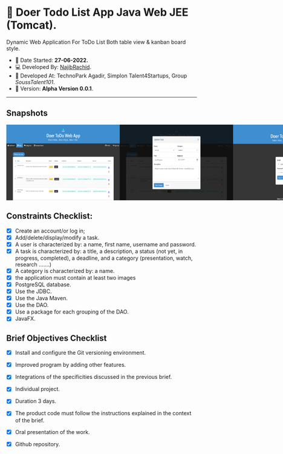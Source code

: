 # :garlic: Doer Todo List App Java Web JEE (Tomcat).

Dynamic Web Application For ToDo List  Both table view & kanban board style.

 - :date: Date Started: **27-06-2022.** 
 - :computer:	Developed By: [NajibRachid](https://github.com/n4j1Br4ch1D).
 - :office: Developed At: TechnoPark Agadir, Simplon Talent4Startups, Group *SoussTalent101*.
 - :pushpin: Version: **Alpha Version 0.0.1**.

---

## Snapshots
<div style="display:flex">
<img src="/brief9-javaweb-todo/3.PNG" height="200" width="300"/>
 <img src="/brief9-javaweb-todo/4.PNG" height="200" width="300"/>
<img src="/brief9-javaweb-todo/1.PNG" height="200" width="300"/>
 <img src="/brief9-javaweb-todo/2.PNG" height="200" width="300"/>
</div>

## Constraints Checklist:

- [X] Create an account/or log in;
- [X] Add/delete/display/modify a task.
- [X] A user is characterized by: a name, first name, username and password.
- [X] A task is characterized by: a title, a description, a status (not yet, in progress, completed), a deadline, and a category (presentation, watch, research .......)
- [X] A category is characterized by: a name.
- [X] the application must contain at least two images
- [X] PostgreSQL database.
- [X] Use the JDBC.
- [X] Use the Java Maven.
- [X] Use the DAO.
- [X] Use a package for each grouping of the DAO.
- [X] JavaFX.

## Brief Objectives Checklist

- [X] Install and configure the Git versioning environment.
- [X] Improved program by adding other features.
- [X] Integrations of the specificities discussed in the previous brief.
- [X] Individual project.
- [X] Duration 3 days.
- [X] The product code must follow the instructions explained in the context of the brief.
- [X] Oral presentation of the work.
- [X] Github repository.

